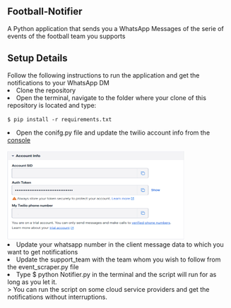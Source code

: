 <h2>Football-Notifier</h2>
A Python application that sends you a WhatsApp Messages of the  serie of events of the football team you supports
<h2>Setup Details</h2>
Follow the following instructions to run the application and get the notifications to your WhatsApp DM 
<li>Clone the repository</li>
<li>Open the terminal, navigate to the folder where your clone of this repository is located and type:
  
  `$ pip install -r requirements.txt` </li>
 
<li> Open the conifg.py file and update the twilio account info from the <a href="https://console.twilio.com/?frameUrl=/console">console</a></li>
<br> <img src="Football Notifier/twilio_console.png" width="400" height="200"> <br>
<li> Update your whatsapp number in the client message data to which you want to get notifications </li>  
<li> Update the support_team with the team whom you wish to follow from the event_scraper.py file </li>
<li> Type $ python Notifier.py in the terminal and the script will run for as long as you let it. </li>
> You can run the script on some cloud service providers and get the notifications without interruptions.


